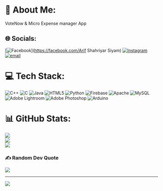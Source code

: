 # 💫 About Me:
VoteNow & Micro Expense manager App


## 🌐 Socials:
[![Facebook](https://img.shields.io/badge/Facebook-%231877F2.svg?logo=Facebook&logoColor=white)](https://facebook.com/Arif Shahriyar Siyam) [![Instagram](https://img.shields.io/badge/Instagram-%23E4405F.svg?logo=Instagram&logoColor=white)](https://instagram.com/this_is_s.siyam) [![email](https://img.shields.io/badge/Email-D14836?logo=gmail&logoColor=white)](mailto:shahriyarsiyam18@gmail.com) 

# 💻 Tech Stack:
![C++](https://img.shields.io/badge/c++-%2300599C.svg?style=flat-square&logo=c%2B%2B&logoColor=white) ![C](https://img.shields.io/badge/c-%2300599C.svg?style=flat-square&logo=c&logoColor=white) ![Java](https://img.shields.io/badge/java-%23ED8B00.svg?style=flat-square&logo=openjdk&logoColor=white) ![HTML5](https://img.shields.io/badge/html5-%23E34F26.svg?style=flat-square&logo=html5&logoColor=white) ![Python](https://img.shields.io/badge/python-3670A0?style=flat-square&logo=python&logoColor=ffdd54) ![Firebase](https://img.shields.io/badge/firebase-%23039BE5.svg?style=flat-square&logo=firebase) ![Apache](https://img.shields.io/badge/apache-%23D42029.svg?style=flat-square&logo=apache&logoColor=white) ![MySQL](https://img.shields.io/badge/mysql-4479A1.svg?style=flat-square&logo=mysql&logoColor=white) ![Adobe Lightroom](https://img.shields.io/badge/Adobe%20Lightroom-31A8FF.svg?style=flat-square&logo=Adobe%20Lightroom&logoColor=white) ![Adobe Photoshop](https://img.shields.io/badge/adobe%20photoshop-%2331A8FF.svg?style=flat-square&logo=adobe%20photoshop&logoColor=white) ![Arduino](https://img.shields.io/badge/-Arduino-00979D?style=flat-square&logo=Arduino&logoColor=white)
# 📊 GitHub Stats:
![](https://github-readme-stats.vercel.app/api?username=Shahriyarsiyam18&theme=dark&hide_border=false&include_all_commits=true&count_private=false)<br/>
![](https://nirzak-streak-stats.vercel.app/?user=Shahriyarsiyam18&theme=dark&hide_border=false)<br/>
![](https://github-readme-stats.vercel.app/api/top-langs/?username=Shahriyarsiyam18&theme=dark&hide_border=false&include_all_commits=true&count_private=false&layout=compact)

### ✍️ Random Dev Quote
![](https://quotes-github-readme.vercel.app/api?type=horizontal&theme=gruvbox)

---
[![](https://visitcount.itsvg.in/api?id=Shahriyarsiyam18&icon=9&color=12)](https://visitcount.itsvg.in)

<!-- Proudly created with GPRM ( https://gprm.itsvg.in ) -->
